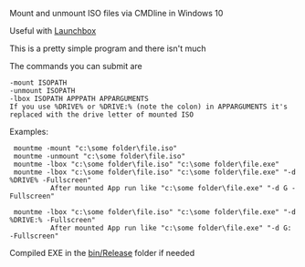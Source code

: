 Mount and unmount ISO files via CMDline in Windows 10

Useful with [Launchbox](https://www.launchbox-app.com/)

This is a pretty simple program and there isn't much

The commands you can submit are
```
-mount ISOPATH
-unmount ISOPATH
-lbox ISOPATH APPPATH APPARGUMENTS
If you use %DRIVE% or %DRIVE:% (note the colon) in APPARGUMENTS it's replaced with the drive letter of mounted ISO
```

 Examples:
```
 mountme -mount "c:\some folder\file.iso"
 mountme -unmount "c:\some folder\file.iso"
 mountme -lbox "c:\some folder\file.iso" "c:\some folder\file.exe"
 mountme -lbox "c:\some folder\file.iso" "c:\some folder\file.exe" "-d %DRIVE% -Fullscreen"
          After mounted App run like "c:\some folder\file.exe" "-d G -Fullscreen"
 
 mountme -lbox "c:\some folder\file.iso" "c:\some folder\file.exe" "-d %DRIVE:% -Fullscreen"
          After mounted App run like "c:\some folder\file.exe" "-d G: -Fullscreen"
```

Compiled EXE in the [bin/Release](https://github.com/go2tom42/C-Sharp/tree/master/MountMe/bin/Release) folder if needed
